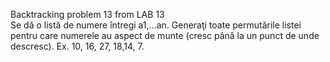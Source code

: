 Backtracking problem 13 from LAB 13 <br/>
Se dă o listă de numere întregi a1,...an. Generaţi toate permutările listei pentru care numerele au aspect de munte (cresc până la un punct de unde descresc). Ex. 10, 16, 27, 18,14, 7.
